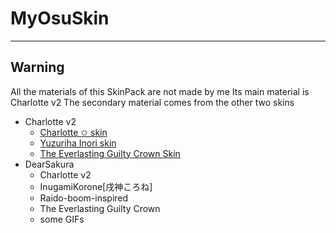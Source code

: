 # MyOsuSkin

--- 
## Warning
All the materials of this SkinPack are not made by me
Its main material is Charlotte v2
The secondary material comes from the other two skins

- Charlotte v2
    - [Charlotte ✩ skin](https://osu.ppy.sh/community/forums/topics/392389)
    - [Yuzuriha Inori skin](https://osu.ppy.sh/community/forums/topics/662566?start=6340904)
    - [The Everlasting Guilty Crown Skin](https://osu.ppy.sh/community/forums/topics/318113)
- DearSakura
    - Charlotte v2
    - InugamiKorone[戌神ころね]
    - Raido-boom-inspired
    - The Everlasting Guilty Crown
    - some GIFs
